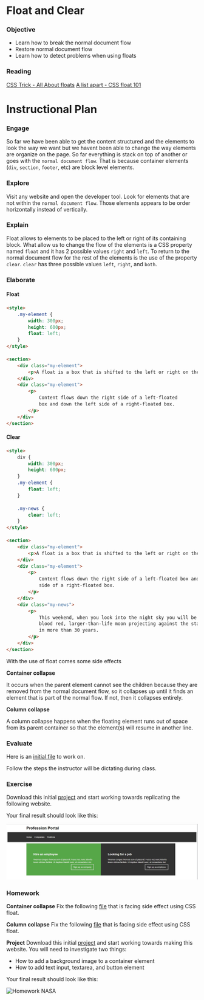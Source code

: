 # Float and Clear

### Objective

* Learn how to break the normal document flow
* Restore normal document flow
* Learn how to detect problems when using floats

### Reading
[CSS Trick - All About floats](https://css-tricks.com/all-about-floats/)
[A list apart - CSS float 101](http://alistapart.com/article/css-floats-101)

# Instructional Plan

### Engage

So far we have been able to get the content structured and the elements to look the way we want but we havent been able to change the way elements are organize on the page. So far everything is stack on top of another or goes with the `normal document flow`. That is because container elements (`div`, `section`, `footer`, etc) are block level elements.

### Explore

Visit any website and open the developer tool. Look for elements that are not within the `normal document flow`. Those elements appears to be order horizontally instead of vertically.

### Explain

Float allows to elements to be placed to the left or right of its containing block. What allow us to change the flow of the elements is a CSS property named `float` and it has 2 possible values `right` and `left`. To return to the normal document flow for the rest of the elements is the use of the property `clear`. `clear` has three possible values `left`, `right`, and `both`.

### Elaborate

#### Float

```html
<style>
    .my-element {
        width: 300px;
        height: 600px;
        float: left;
    }
</style>

<section>
    <div class="my-element">
        <p>A float is a box that is shifted to the left or right on the current line.</p>
    </div>
    <div class="my-element">
        <p>
            Content flows down the right side of a left-floated 
            box and down the left side of a right-floated box.
        </p>
    </div>
</section>
```

#### Clear

```html
<style>
    div {
        width: 300px;
        height: 600px;
    }
    .my-element {
        float: left;
    }
    
    .my-news {
        clear: left;
    }
</style>

<section>
    <div class="my-element">
        <p>A float is a box that is shifted to the left or right on the current line.</p>
    </div>
    <div class="my-element">
        <p>
            Content flows down the right side of a left-floated box and down the left
            side of a right-floated box.
        </p>
    </div>
    <div class="my-news">
        <p>
            This weekend, when you look into the night sky you will be able to see a 
            blood red, larger-than-life moon projecting against the stars; the first 
            in more than 30 years.
        </p>
    </div>
</section>
```

With the use of float comes some side effects

**Container collapse**

It occurs when the parent element cannot see the children because they are removed from the normal document flow, so it collapses up until it finds an element that is part of the normal flow. If not, then it collapses entirely.

**Column collapse**

A column collapse happens when the floating element runs out of space from its parent container so that the element(s) will resume in another line.

### Evaluate

Here is an [initial file](../exercises/05/evaluate.html) to work on.

Follow the steps the instructor will be dictating during class.

### Exercise

Download this initial [project](../exercises/05/exercise.zip) and start working towards replicating the following website.

Your final result should look like this:

![Exercise Day 05](../images/exercise-05.jpg)

### Homework

**Container collapse**
Fix the following [file](../exercises/05/container-collapse.html) that is facing side effect using CSS float.

**Column collapse**
Fix the following [file](../exercises/05/column-collapse.html) that is facing side effect using CSS float.

**Project**
Download this initial [project](../exercises/05/homework.zip) and start working towards making this website.
You will need to investigate two things:
* How to add a background image to a container element
* How to add text input, textarea, and button element

Your final result should look like this:

![Homework NASA](../images/homewor-day5.jpg)